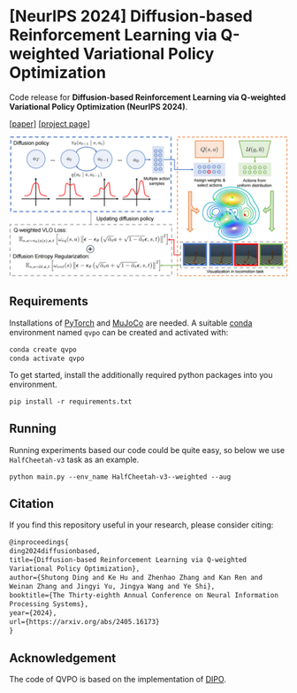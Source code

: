 # [NeurIPS 2024] Diffusion-based Reinforcement Learning via Q-weighted Variational Policy Optimization

Code release for **Diffusion-based Reinforcement Learning via Q-weighted Variational Policy Optimization (NeurIPS 2024)**.

[[paper]](https://arxiv.org/abs/2405.16173) [[project page]](https://dingsht.tech/qvpo-webpage/)

![](./asset/qvpo.png)

## Requirements
Installations of [PyTorch](https://pytorch.org/) and [MuJoCo](https://github.com/deepmind/mujoco) are needed. 
A suitable [conda](https://conda.io) environment named `qvpo` can be created and activated with:
```
conda create qvpo
conda activate qvpo
```
To get started, install the additionally required python packages into you environment.
```
pip install -r requirements.txt
```

## Running
Running experiments based our code could be quite easy, so below we use `HalfCheetah-v3` task as an example. 

```
python main.py --env_name HalfCheetah-v3--weighted --aug
```

## Citation
If you find this repository useful in your research, please consider citing:

```
@inproceedings{
ding2024diffusionbased,
title={Diffusion-based Reinforcement Learning via Q-weighted Variational Policy Optimization},
author={Shutong Ding and Ke Hu and Zhenhao Zhang and Kan Ren and Weinan Zhang and Jingyi Yu, Jingya Wang and Ye Shi},
booktitle={The Thirty-eighth Annual Conference on Neural Information Processing Systems},
year={2024},
url={https://arxiv.org/abs/2405.16173}
}
```

## Acknowledgement

The code of QVPO is based on the implementation of [DIPO](https://github.com/BellmanTimeHut/DIPO).
